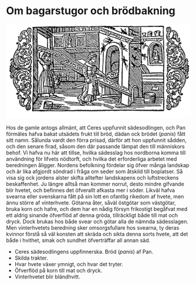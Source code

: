 # Om bagarstugor och brödbakning

![](chapter-13.svg)

Hos de gamle antogs allmänt, att Ceres uppfunnit sädesodlingen, och Pan förmäles hafva bakat utsädets frukt till bröd, dädan ock brödet (*panis*) fått sitt namn. Sålunda vardt den förra prisad, därför att hon uppfunnit sådden, och den senare firad, såsom den där passande lämpat den till människors behof. Vi hafva nu här att tillse, hvilka sädesslag hos nordborna komma till användning för lifvets nödtorft, och hvilka det erforderliga arbetet med beredningen åligger. Nordens befolkning fördelar sig öfver många landskap och är lika afgjordt söndrad i fråga om seder som åtskild till boplatser. Så visa sig ock jordens alster skifta alltefter landskapens och luftstreckens beskaffenhet. Ju längre alltså man kommer norrut, desto mindre gifvande blir hvetet, och befinnes det öfverallt afkasta mer i söder. Likväl hafva svearna eller svenskarna fått på sin lott en ofantlig rikedom af hvete, men ännu större af vinterhvete. Götarna åter, såväl östgötar som västgötar, bruka korn och hafre, och dem har en nådig försyn frikostigt begåfvat med ett aldrig sinande öfverflöd af denna gröda, tillräckligt både till mat och dryck. Dock brukas hos både svear och götar alla de nämnda sädesslagen. Men vinterhvetets beredning sker omsorgsfullare hos svearna, ty deras kvinnor förstå så väl konsten att skräda och sikta denna sorts hvete, att det både i hvithet, smak och sundhet öfverträffar all annan säd.

- Ceres sädesodlingens uppfinnerska. Bröd (*panis*) af Pan.
- Skilda trakter.
- Hvar hvete växer ymnigt, och hvar det tryter.
- Öfverflöd på korn till mat och dryck.
- Vinterhvetet blir bländhvitt.